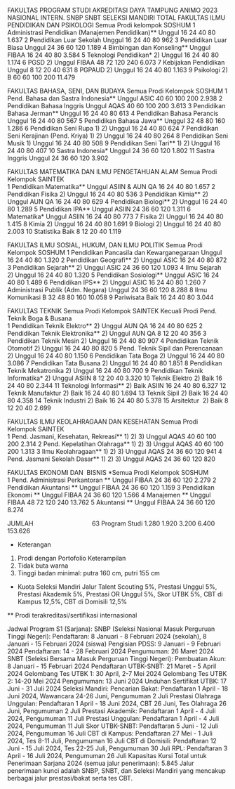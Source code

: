 FAKULTAS	PROGRAM STUDI	AKREDITASI	DAYA TAMPUNG	ANIMO 2023
NASIONAL	INTERN.	SNBP	SNBT	SELEKSI MANDIRI	TOTAL
FAKULTAS ILMU PENDIDIKAN DAN PSIKOLOGI
Semua Prodi kelompok SOSHUM	
1	Administrasi Pendidikan (Manajemen Pendidikan)**	Unggul		16	24	40	80	1.637
2	Pendidikan Luar Sekolah	Unggul		16	24	40	80	962
3	Pendidikan Luar Biasa	Unggul		24	36	60	120	1.189
4	Bimbingan dan Konseling**	Unggul	FIBAA	16	24	40	80	3.584
5	Teknologi Pendidikan* 2)	Unggul		16	24	40	80	1.174
6	PGSD 2)	Unggul	FIBAA	48	72	120	240	6.073
7	Kebijakan Pendidikan	Unggul		8	12	20	40	631
8	PGPAUD 2)	Unggul		16	24	40	80	1.163
9	Psikologi 2)	B		60	60	100	200	11.479

FAKULTAS BAHASA, SENI, DAN BUDAYA
Semua Prodi Kelompok SOSHUM	
1	Pend. Bahasa dan Sastra Indonesia**	Unggul	ASIC	40	60	100	200	2.938
2	Pendidikan Bahasa Inggris	Unggul	AQAS	40	60	100	200	3.613
3	Pendidikan Bahasa Jerman**	Unggul		16	24	40	80	613
4	Pendidikan Bahasa Perancis	Unggul		16	24	40	80	567
5	Pendidikan Bahasa Jawa**	Unggul		32	48	80	160	1.286
6	Pendidikan Seni Rupa 1) 2)	Unggul		16	24	40	80	624
7	Pendidikan Seni Kerajinan (Pend. Kriya) 1) 2)	Unggul		16	24	40	80	264
8	Pendidikan Seni Musik 1)	Unggul		16	24	40	80	508
9	Pendidikan Seni Tari** 1) 2)	Unggul		16	24	40	80	407
10	Sastra Indonesia*	Unggul		24	36	60	120	1.802
11	Sastra Inggris	Unggul		24	36	60	120	3.902

FAKULTAS MATEMATIKA DAN ILMU PENGETAHUAN ALAM
Semua Prodi Kelompok SAINTEK	
1	Pendidikan Matematika**	Unggul	ASIIN & AUN QA	16	24	40	80	1.657
2	Pendidikan Fisika 2)	Unggul		16	24	40	80	536
3	Pendidikan Kimia** 2)	Unggul	AUN QA	16	24	40	80	629
4	Pendidikan Biologi** 2)	Unggul		16	24	40	80	1.289
5	Pendidikan IPA**	Unggul	ASIIN	24	36	60	120	1.311
6	Matematika*	Unggul	ASIIN	16	24	40	80	773
7	Fisika 2)	Unggul		16	24	40	80	1.415
8	Kimia 2)	Unggul		16	24	40	80	1.691
9	Biologi 2)	Unggul		16	24	40	80	2.003
10	Statistika	Baik		8	12	20	40	1.119

FAKULTAS ILMU SOSIAL, HUKUM, DAN ILMU POLITIK
Semua Prodi Kelompok SOSHUM	
1	Pendidikan Pancasila dan Kewarganegaraan	Unggul		16	24	40	80	1.320
2	Pendidikan Geografi** 2)	Unggul	ASIC	16	24	40	80	872
3	Pendidikan Sejarah** 2)	Unggul	ASIC	24	36	60	120	1.093
4	Ilmu Sejarah 2)	Unggul		16	24	40	80	1.320
5	Pendidikan Sosiologi**	Unggul	ASIC	16	24	40	80	1.489
6	Pendidikan IPS** 2)	Unggul	ASIC	16	24	40	80	1.260
7	Administrasi Publik (Adm. Negara)	Unggul		24	36	60	120	8.288
8	Ilmu Komunikasi	B		32	48	80	160	10.058
9	Pariwisata	Baik		16	24	40	80	3.044

FAKULTAS TEKNIK
Semua Prodi Kelompok SAINTEK
Kecuali Prodi Pend. Teknik Boga & Busana	
1	Pendidikan Teknik Elektro** 2)	Unggul	AUN QA	16	24	40	80	625
2	Pendidikan Teknik Elektronika** 2)	Unggul	AUN QA	8	12	20	40	356
3	Pendidikan Teknik Mesin 2)	Unggul		16	24	40	80	907
4	Pendidikan Teknik Otomotif 2)	Unggul		16	24	40	80	820
5	Pend. Teknik Sipil dan Perencanaan 2)	Unggul		16	24	40	80	1.150
6	Pendidikan Tata Boga 2)	Unggul		16	24	40	80	3.086
7	Pendidikan Tata Busana 2)	Unggul		16	24	40	80	1.851
8	Pendidikan Teknik Mekatronika 2)	Unggul		16	24	40	80	700
9	Pendidikan Teknik Informatika* 2)	Unggul	ASIIN	8	12	20	40	3.320
10	Teknik Elektro 2)	Baik		16	24	40	80	2.344
11	Teknologi Informasi** 2)	Baik	ASIIN	16	24	40	80	6.327
12	Teknik Manufaktur 2)	Baik		16	24	40	80	1.694
13	Teknik Sipil 2)	Baik		16	24	40	80	4.358
14	Teknik Industri 2)	Baik		16	24	40	80	5.378
15	Arsitektur  2)	Baik		8	12	20	40	2.699

FAKULTAS ILMU KEOLAHRAGAAN DAN KESEHATAN
Semua Prodi Kelompok SAINTEK	
1	Pend. Jasmani, Kesehatan, Rekreasi** 1) 2) 3)	Unggul	AQAS	40	60	100	200	2.314
2	Pend. Kepelatihan Olahraga** 1) 2) 3)	Unggul	AQAS	40	60	100	200	1.313
3	Ilmu Keolahragaan** 1) 2) 3)	Unggul	AQAS	24	36	60	120	941
4	Pend. Jasmani Sekolah Dasar** 1) 2) 3)	Unggul	AQAS	24	36	60	120	820
		
FAKULTAS EKONOMI DAN  BISNIS
*Semua Prodi Kelompok SOSHUM	
1	Pend. Administrasi Perkantoran **	Unggul	FIBAA	24	36	60	120	2.279
2	Pendidikan Akuntansi **	Unggul	FIBAA	24	36	60	120	1.159
3	Pendidikan Ekonomi **	Unggul	FIBAA	24	36	60	120	1.566
4	Manajemen **	Unggul	FIBAA	48	72	120	240	13.762
5	Akuntansi **	Unggul	FIBAA	24	36	60	120	8.274

JUMLAH                                  63 Program Studi		1.280	1.920	3.200	6.400	153.626

* Keterangan

1) Prodi dengan Portofolio Keterampilan
2) Tidak buta warna
3) Tinggi badan minimal: putra 160 cm, putri 155 cm

* Kuota Seleksi Mandiri Jalur Talent Scouting 5%, Prestasi Unggul 5%, Prestasi Akademik 5%, Prestasi OR Unggul 5%, Skor UTBK 5%, CBT di Kampus 12,5%, CBT di Domisili 12,5%

** Prodi terakreditasi/sertifikasi internasional





Jadwal Program S1 (Sarjana):
SNBP (Seleksi Nasional Masuk Perguruan Tinggi Negeri):
Pendaftaran: 8 Januari - 8 Februari 2024 (sekolah), 8 Januari - 15 Februari 2024 (siswa)
Pengisian PDSS: 9 Januari - 9 Februari 2024
Pendaftaran: 14 - 28 Februari 2024
Pengumuman: 26 Maret 2024
SNBT (Seleksi Bersama Masuk Perguruan Tinggi Negeri):
Pembuatan Akun: 8 Januari - 15 Februari 2024
Pendaftaran UTBK-SNBT: 21 Maret - 5 April 2024
Gelombang Tes UTBK 1: 30 April, 2-7 Mei 2024
Gelombang Tes UTBK 2: 14-20 Mei 2024
Pengumuman: 13 Juni 2024
Unduhan Sertifikat UTBK: 17 Juni - 31 Juli 2024
Seleksi Mandiri:
Pencarian Bakat: Pendaftaran 1 April - 18 Juni 2024, Wawancara 24-26 Juni, Pengumuman 2 Juli
Prestasi Olahraga Unggulan: Pendaftaran 1 April - 18 Juni 2024, CBT 26 Juni, Tes Olahraga 26 Juni, Pengumuman 2 Juli
Prestasi Akademik: Pendaftaran 1 April - 4 Juli 2024, Pengumuman 11 Juli
Prestasi Unggulan: Pendaftaran 1 April - 4 Juli 2024, Pengumuman 11 Juli
Skor UTBK-SNBT: Pendaftaran 5 Juni - 12 Juli 2024, Pengumuman 16 Juli
CBT di Kampus: Pendaftaran 27 Mei - 1 Juli 2024, Tes 8-11 Juli, Pengumuman 16 Juli
CBT di Domisili: Pendaftaran 12 Juni - 15 Juli 2024, Tes 22-25 Juli, Pengumuman 30 Juli
RPL: Pendaftaran 3 April - 16 Juli 2024, Pengumuman 26 Juli
Kapasitas Kursi Total untuk Penerimaan Sarjana 2024 (semua jalur penerimaan): 5.845
Jalur penerimaan kunci adalah SNBP, SNBT, dan Seleksi Mandiri yang mencakup berbagai jalur prestasi/bakat serta tes CBT.
